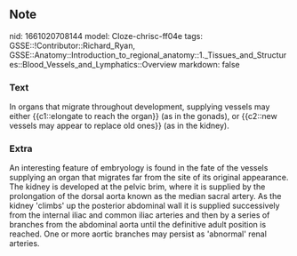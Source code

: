 ## Note
nid: 1661020708144
model: Cloze-chrisc-ff04e
tags: GSSE::!Contributor::Richard_Ryan, GSSE::Anatomy::Introduction_to_regional_anatomy::1._Tissues_and_Structures::Blood_Vessels_and_Lymphatics::Overview
markdown: false

### Text
<div class='toggle'>
  In organs that migrate throughout development, supplying vessels
  may either {{c1::elongate to reach the organ}} (as in the
  gonads), or {{c2::new vessels may appear to replace old ones}}
  (as in the kidney).
</div>

### Extra
<p id="d3b69c84-542e-40cc-b8c3-d4a9bed17982" class="">An
interesting feature of embryology is found in the fate of the
vessels supplying an organ that migrates far from the site of its
original appearance. The kidney is developed at the pelvic brim,
where it is supplied by the prolongation of the dorsal aorta known
as the median sacral artery. As the kidney 'climbs' up the
posterior abdominal wall it is supplied successively from the
internal iliac and common iliac arteries and then by a series of
branches from the abdominal aorta until the definitive adult
position is reached. One or more aortic branches may persist as
'abnormal' renal arteries.
